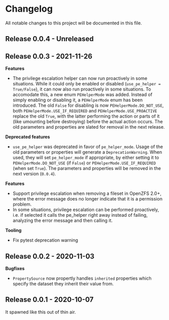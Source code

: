 # Changelog

All notable changes to this project will be documented in this file.

## Release 0.0.4 - Unreleased

## Release 0.0.3 - 2021-11-26

**Features**

- The privilege escalation helper can now run proactively in some situations. While it could only be enabled or disabled (`use_pe_helper = True/False`), it can now also run proactively in some situations. To accomodate this, a new enum `PEHelperMode` was added. Instead of simply enabling or disabling it, a `PEHelperMode` enum has been introduced. The old `False` for disabling is now `PEHelperMode.DO_NOT_USE`, both `PEHelperMode.USE_IF_REQUIRED` and `PEHelperMode.USE_PROACTIVE` replace the old `True`, with the latter performing the action or parts of it (like umounting before destroying) before the actual action occurs. The old parameters and properties are slated for removal in the next release.

**Deprecated features**

- `use_pe_helper` was deprecated in favor of `pe_helper_mode`. Usage of the old parameters or properties will generate a `DeprecationWarning`. When used, they will set `pe_helper_mode` if appropriate, by either setting it to `PEHelperMode.DO_NOT_USE` (if `False`) or `PEHelperMode.USE_IF_REQUIRED` (when set `True`). The parameters and properties will be removed in the next version (`0.0.4`).

**Features**

- Support privilege escalation when removing a fileset in OpenZFS 2.0+, where the error message does no longer indicate that it is a permission problem.
- In some situations, privilege escalation can be performed proactively, i.e. if selected it calls the pe_helper right away instead of failing, analyzing the error message and then calling it.

**Tooling**

- Fix pytest deprecation warning


## Release 0.0.2 - 2020-11-03

**Bugfixes**

- `PropertySource` now propertly handles `inherited` properties which specify the dataset they inherit their value from.

## Release 0.0.1 - 2020-10-07

It spawned like this out of thin air.
